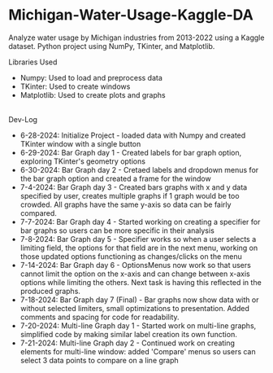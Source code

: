 # Michigan-Water-Usage-Kaggle-DA
Analyze water usage by Michigan industries from 2013-2022 using a Kaggle dataset. Python project using NumPy, TKinter, and Matplotlib.

Libraries Used
<ul>
    <li>Numpy: Used to load and preprocess data</li>
    <li>TKinter: Used to create windows</li>
    <li>Matplotlib: Used to create plots and graphs</li>
</ul>
<br>
Dev-Log
<ul>
    <li>6-28-2024: Initialize Project - loaded data with Numpy and created TKinter window with a single button</li>
    <li>6-29-2024: Bar Graph day 1 - Created labels for bar graph option, exploring TKinter's geometry options</li>
    <li>6-30-2024: Bar Graph day 2 - Cretaed labels and dropdown menus for the bar graph option and created a frame for the window</li>
    <li>7-4-2024: Bar Graph day 3 - Created bars graphs with x and y data specified by user, creates multiple graphs if 1 graph would be too crowded. All graphs have the same y-axis so data can be fairly compared.</li>
    <li>7-7-2024: Bar Graph day 4 - Started working on creating a specifier for bar graphs so users can be more specific in their analysis</li>
    <li>7-8-2024: Bar Graph day 5 - Specifier works so when a user selects a limiting field, the options for that field are in the next menu, working on those updated options functioning as changes/clicks on the menu</li>
    <li>7-14-2024: Bar Graph day 6 - OptionsMenus now work so that users cannot limit the option on the x-axis and can change between x-axis options while limiting the others. Next task is having this reflected in the produced graphs.</li>
    <li>7-18-2024: Bar Graph day 7 (Final) - Bar graphs now show data with or without selected limiters, small optimizations to presentation. Added comments and spacing for code for readability.</li>
    <li>7-20-2024: Multi-line Graph day 1 - Started work on multi-line graphs, simplified code by making similar label creation its own function.</li>
    <li>7-21-2024: Multi-line Graph day 2 - Continued work on creating elements for multi-line window: added 'Compare' menus so users can select 3 data points to compare on a line graph</li>
</ul>
